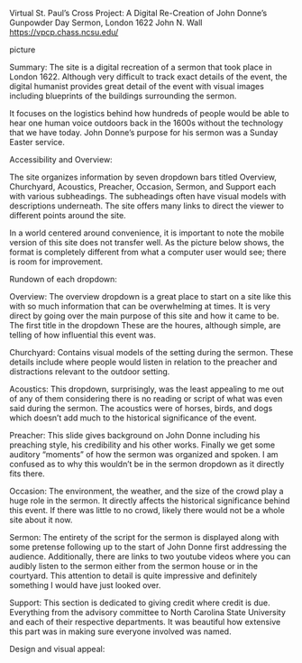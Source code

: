 Virtual St. Paul’s Cross Project: A Digital Re-Creation of John Donne’s Gunpowder Day Sermon, London 1622
John N. Wall
https://vpcp.chass.ncsu.edu/

picture

Summary: The site is a digital recreation of a sermon that took place in London 1622. Although very difficult to track exact details of the event, the digital humanist provides great detail of the event with visual images including blueprints of the buildings surrounding the sermon. 

It focuses on the logistics behind how hundreds of people would be able to hear one human voice outdoors back in the 1600s without the technology that we have today. John Donne’s purpose for his sermon was a Sunday Easter service.

Accessibility and Overview:

The site organizes information by seven dropdown bars titled Overview, Churchyard, Acoustics, Preacher, Occasion, Sermon, and Support each with various subheadings. The subheadings often have visual models with descriptions underneath. The site offers many links to direct the viewer to different points around the site. 

In a world centered around convenience, it is important to note the mobile version of this site does not transfer well. As the picture below shows, the format is completely different from what a computer user would see; there is room for improvement.

Rundown of each dropdown:

Overview: The overview dropdown is a great place to start on a site like this with so much information that can be overwhelming at times. It is very direct by going over the main purpose of this site and how it came to be. The first title in the dropdown These are the houres, although simple, are telling of how influential this event was.

Churchyard: Contains visual models of the setting during the sermon. These details include where people would listen in relation to the preacher and distractions relevant to the outdoor setting.

Acoustics: This dropdown, surprisingly, was the least appealing to me out of any of them considering there is no reading or script of what was even said during the sermon. The acoustics were of horses, birds, and dogs which doesn’t add much to the historical significance of the event.

Preacher: This slide gives background on John Donne including his preaching style, his credibility and his other works. Finally we get some auditory “moments” of how the sermon was organized and spoken. I am confused as to why this wouldn’t be in the sermon dropdown as it directly fits there.

Occasion: The environment, the weather, and the size of the crowd play a huge role in the sermon. It directly affects the historical significance behind this event. If there was little to no crowd, likely there would not be a whole site about it now.

Sermon: The entirety of the script for the sermon is displayed along with some pretense following up to the start of John Donne first addressing the audience. Additionally, there are links to two youtube videos where you can audibly listen to the sermon either from the sermon house or in the courtyard. This attention to detail is quite impressive and definitely something I would have just looked over.

Support: This section is dedicated to giving credit where credit is due. Everything from the advisory committee to North Carolina State University and each of their respective departments. It was beautiful how extensive this part was in making sure everyone involved was named.

Design and visual appeal:
